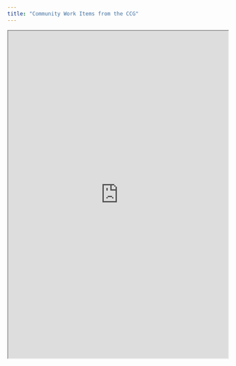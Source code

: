 ```yaml
---
title: "Community Work Items from the CCG"
---
```




<iframe height="750" width="100%" src="https://ewelton.github.io/ktest/wiki.html#Community%20Work%20Items%20from%20the%20CCG"></iframe>
